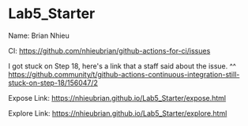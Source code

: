 # Lab5_Starter

Name: Brian Nhieu


CI: https://github.com/nhieubrian/github-actions-for-ci/issues


I got stuck on Step 18, here's a link that a staff said about the issue.
^^ https://github.community/t/github-actions-continuous-integration-still-stuck-on-step-18/156047/2


Expose Link: https://nhieubrian.github.io/Lab5_Starter/expose.html


Explore Link: https://nhieubrian.github.io/Lab5_Starter/explore.html
